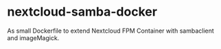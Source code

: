 # nextcloud-samba-docker

As small Dockerfile to extend Nextcloud FPM Container with sambaclient and imageMagick.
